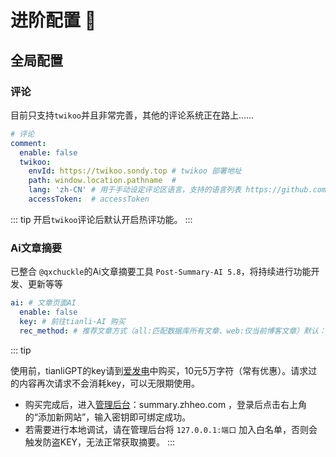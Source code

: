 # 进阶配置 🚀

## 全局配置

### 评论

目前只支持`twikoo`并且非常完善，其他的评论系统正在路上……

```yaml
# 评论
comment:
  enable: false
  twikoo:
    envId: https://twikoo.sondy.top # twikoo 部署地址
    path: window.location.pathname  # 
    lang: 'zh-CN' # 用于手动设定评论区语言，支持的语言列表 https://github.com/twikoojs/twikoo/blob/main/src/client/utils/i18n/index.js
    accessToken:  # accessToken 
```

::: tip
开启`twikoo`评论后默认开启热评功能。
:::

### Ai文章摘要

已整合 `@qxchuckle`的Ai文章摘要工具 `Post-Summary-AI 5.8`，将持续进行功能开发、更新等等

```yaml
ai: # 文章页面AI
  enable: false
  key: # 前往tianli-AI 购买
  rec_method: # 推荐文章方式（all:匹配数据库所有文章、web:仅当前博客文章）默认：web
```

::: tip

使用前，tianliGPT的key请到[爱发电](https://afdian.net/item/f18c2e08db4411eda2f25254001e7c00)中购买，10元5万字符（常有优惠）。请求过的内容再次请求不会消耗key，可以无限期使用。

- 购买完成后，进入[管理后台](summary.zhheo.com)：summary.zhheo.com ，登录后点击右上角的“添加新网站”，输入密钥即可绑定成功。
- 若需要进行本地调试，请在管理后台将 `127.0.0.1:端口` 加入白名单，否则会触发防盗KEY，无法正常获取摘要。
:::